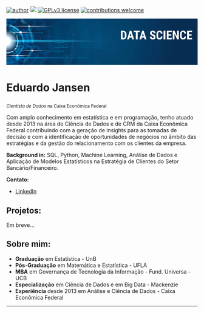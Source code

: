 [![author](https://img.shields.io/badge/author-EduardoJansen-red.svg)](https://www.linkedin.com/in/eduardo-jansen-b18289165/) [![](https://img.shields.io/badge/python-3.9.1+-blue.svg)](https://www.python.org/downloads/release/python-391/) [![GPLv3 license](https://img.shields.io/badge/License-GPLv3-blue.svg)](http://perso.crans.org/besson/LICENSE.html) [![contributions welcome](https://img.shields.io/badge/contributions-welcome-brightgreen.svg?style=flat)](https://github.com/ducajansen/home)

<p align="center">
  <img src="banner.png" >
</p>

# Eduardo Jansen
<sub>*Cientista de Dados* na Caixa Econômica Federal</sub>

Com amplo conhecimento em estatística e em programação, tenho atuado desde 2013 na área de Ciência de Dados e de CRM da Caixa Econômica Federal contribuindo com a geração de insights para as tomadas de decisão e com a identificação de oportunidades de negócios no âmbito das estratégias e da gestão do relacionamento com os clientes da empresa.

**Background in:** SQL, Python, Machine Learning, Análise de Dados e Aplicação de Modelos Estatísticos na Estratégia de Clientes do Setor Bancário/Financeiro.

**Contato:**
* [LinkedIn](https://www.linkedin.com/in/eduardo-jansen-b18289165/)

## Projetos:
Em breve...

## Sobre mim:
* **Graduação** em Estatística - UnB
* **Pós-Graduação** em Matemática e Estatística - UFLA
* **MBA** em Governança de Tecnologia da Informação - Fund. Universa - UCB
* **Especialização** em Ciência de Dados e em Big Data - Mackenzie
* **Experiência** desde 2013 em Análise e Ciência de Dados - Caixa Econômica Federal

---
